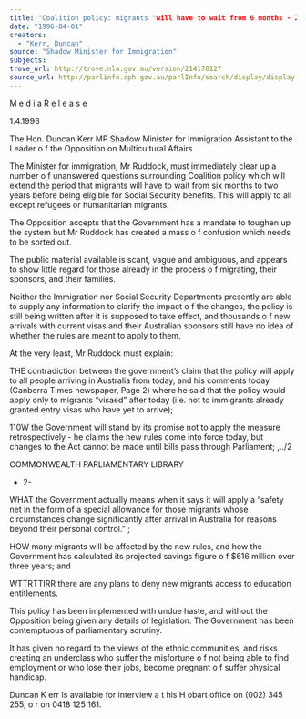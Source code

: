 ```yaml
---
title: "Coalition policy: migrants "will have to wait from 6 months - 2 years before being eligible for social security benefits""
date: "1996-04-01"
creators:
  - "Kerr, Duncan"
source: "Shadow Minister for Immigration"
subjects:
trove_url: http://trove.nla.gov.au/version/214170127
source_url: http://parlinfo.aph.gov.au/parlInfo/search/display/display.w3p;query=Id%3A%22media/pressrel/HPR02011636%22
---
```


 M e d i a  R e l e a s e

 1.4.1996

 The Hon. Duncan Kerr MP Shadow Minister for Immigration  Assistant to the Leader o f the Opposition on  Multicultural Affairs

 The Minister for immigration, Mr Ruddock, must immediately clear up a number o f  unanswered questions surrounding Coalition policy which will extend the period that  migrants will have to wait from six months to two years before being eligible for  Social Security benefits. This will apply to all except refugees or humanitarian  migrants.

 The Opposition accepts that the Government has a mandate to toughen up the system  but Mr Ruddock has created a mass o f confusion which needs to be sorted out.

 The public material available is scant, vague and ambiguous, and appears to show  little regard for those already in the process o f migrating, their sponsors, and their  families.

 Neither the Immigration nor Social Security Departments presently are able to supply  any information to clarify the impact o f the changes, the policy is still being written  after it is supposed to take effect, and thousands o f new arrivals with current visas and  their Australian sponsors still have no idea of whether the rules are meant to apply to  them.

 At the very least, Mr Ruddock must explain:

 THE contradiction between the government’s claim that the policy will apply  to all people arriving in Australia from today, and his comments today (Canberra  Times newspaper, Page 2) where he said that the policy would apply only to migrants  “visaed” after today (i.e. not to immigrants already granted entry visas who have yet  to arrive);

 110W the Government will stand by its promise not to apply the measure  retrospectively - he claims the new rules come into force today, but changes to the  Act cannot be made until bills pass through Parliament; ,../2

 COMMONWEALTH  PARLIAMENTARY LIBRARY

 - 2-

 WHAT the Government actually means when it says it will apply a “safety net  in the form of a special allowance for those migrants whose circumstances change  significantly after arrival in Australia for reasons beyond their personal control.” ;

 HOW many migrants will be affected by the new rules, and how the  Government has calculated its projected savings figure o f $616 million over three  years; and

 WTTRTTIRR there are any plans to deny new migrants access to education  entitlements.

 This policy has been implemented with undue haste, and without the Opposition being  given any details of legislation. The Government has been contemptuous of  parliamentary scrutiny.

 It has given no regard to the views of the ethnic communities, and risks creating an  underclass who suffer the misfortune o f not being able to find employment or who  lose their jobs, become pregnant o f suffer physical handicap.

 Duncan K err Is available for interview a t his H obart office on (002) 345 255, o r  on 0418 125 161.

